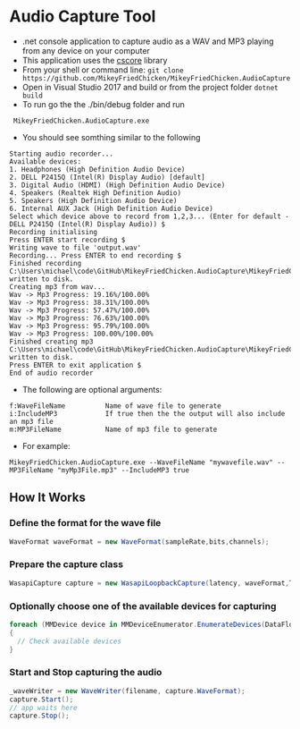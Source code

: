 # Audio Capture Tool
- .net console application to capture audio as a WAV and MP3 playing from any device on your computer
- This application uses the [cscore](https://github.com/filoe/cscore) library
- From your shell or command line:
`git clone https://github.com/MikeyFriedChicken/MikeyFriedChicken.AudioCapture`
- Open in Visual Studio 2017 and build or from the project folder
`dotnet build`
- To run go the the ./bin/debug folder and run
```console
 MikeyFriedChicken.AudioCapture.exe
```
- You should see somthing similar to the following
```console
Starting audio recorder...
Available devices:
1. Headphones (High Definition Audio Device)
2. DELL P2415Q (Intel(R) Display Audio) [default]
3. Digital Audio (HDMI) (High Definition Audio Device)
4. Speakers (Realtek High Definition Audio)
5. Speakers (High Definition Audio Device)
6. Internal AUX Jack (High Definition Audio Device)
Select which device above to record from 1,2,3... (Enter for default - DELL P2415Q (Intel(R) Display Audio)) $
Recording initialising
Press ENTER start recording $
Writing wave to file 'output.wav'
Recording... Press ENTER to end recording $
Finished recording
C:\Users\michael\code\GitHub\MikeyFriedChicken.AudioCapture\MikeyFriedChicken.AudioCapture\bin\Debug\output.wav written to disk.
Creating mp3 from wav...
Wav -> Mp3 Progress: 19.16%/100.00%
Wav -> Mp3 Progress: 38.31%/100.00%
Wav -> Mp3 Progress: 57.47%/100.00%
Wav -> Mp3 Progress: 76.63%/100.00%
Wav -> Mp3 Progress: 95.79%/100.00%
Wav -> Mp3 Progress: 100.00%/100.00%
Finished creating mp3
C:\Users\michael\code\GitHub\MikeyFriedChicken.AudioCapture\MikeyFriedChicken.AudioCapture\bin\Debug\output.mp3 written to disk.
Press ENTER to exit application $
End of audio recorder
```

- The following are optional arguments:
```
f:WaveFileName          Name of wave file to generate
i:IncludeMP3            If true then the the output will also include an mp3 file
m:MP3FileName           Name of mp3 file to generate
```
- For example:
```console
MikeyFriedChicken.AudioCapture.exe --WaveFileName "mywavefile.wav" --MP3FileName "myMp3File.mp3" --IncludeMP3 true
```

## How It Works
### Define the format for the wave file
```c#
WaveFormat waveFormat = new WaveFormat(sampleRate,bits,channels);
```
### Prepare the capture class
```c#
WasapiCapture capture = new WasapiLoopbackCapture(latency, waveFormat,ThreadPriority.Highest)
```
### Optionally choose one of the available devices for capturing
```c#
foreach (MMDevice device in MMDeviceEnumerator.EnumerateDevices(DataFlow.Render)) 
{
  // Check available devices
}
```
### Start and Stop capturing the audio
```c#
_waveWriter = new WaveWriter(filename, capture.WaveFormat);
capture.Start();
// app waits here
capture.Stop();
        
```

